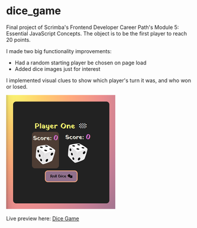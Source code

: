 # dice_game
Final project of Scrimba's Frontend Developer Career Path's Module 5: Essential JavaScript Concepts. The object is to be the first player to reach 20 points.

I made two big functionality improvements:
- Had a random starting player be chosen on page load
- Added dice images just for interest

I implemented visual clues to show which player's turn it was, and who won or losed.

![screenshot showing the initial starting point](https://github.com/JoleneKearse/dice_game/blob/main/Screenshot.png)

Live preview here: [Dice Game](https://jolenekearse.github.io/dice_game/)
